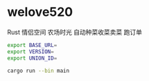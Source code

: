 # welove520
Rust 情侣空间 农场时光 自动种菜收菜卖菜 跑订单

```bash
export BASE_URL=
export VERSION=
export UNION_ID=

cargo run --bin main
```
